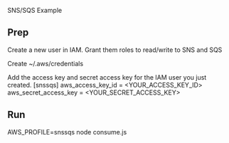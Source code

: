 SNS/SQS Example

Prep
----
Create a new user in IAM.  Grant them roles to read/write to SNS and SQS


Create ~/.aws/credentials

Add the access key and secret access key for the IAM user you just created.
[snssqs]
aws_access_key_id = <YOUR_ACCESS_KEY_ID>
aws_secret_access_key = <YOUR_SECRET_ACCESS_KEY>


Run
---

AWS_PROFILE=snssqs node consume.js 

